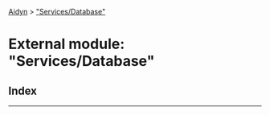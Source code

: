 [Aidyn](../README.md) > ["Services/Database"](../modules/_services_database_.md)

# External module: "Services/Database"

## Index

---

